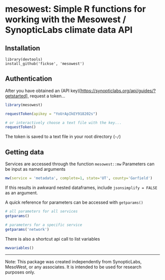 # mesowest: Simple R functions for working with the Mesowest / SynopticLabs climate data API


## Installation

```
library(devtools)
install_github('fickse', 'mesowest')
```

## Authentication

After you have obtained an (API key)[https://synopticlabs.org/api/guides/?getstarted], request a token...

```r
library(mesowest)

requestToken(apikey = "YoUrApIkEY918202s")

# or interactively choose a text file with the key...
requestToken()

``` 
The token is saved to a text file in your root directory (`~/`)

## Getting data

Services are accessed through the function `mesowest::mw`
Parameters can be input as named arguments 

```r
mw(service = 'metadata', complete=1, state='UT', county='Garfield')

```  
If this results in awkward nested dataframes, include `jsonsimplify = FALSE` as an argument.  


A quick reference for parameters can be accessed with `getparams()`

```r
# all parameters for all services
getparams()

# parameters for a specific service
getparams('network')
```

There is also a shortcut api call to list variables

```r
mwvariables()
```

---

Note: This package was created independently from SynopticLabs, MesoWest, or any associates. It is intended to be used for research purposes only.
